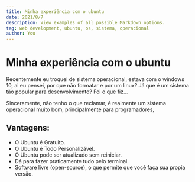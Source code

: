 ```yaml
---
title: Minha experiência com o ubuntu
date: 2021/8/7
description: View examples of all possible Markdown options.
tag: web development, ubuntu, os, sistema, operacional
author: You
---
```


# Minha experiência com o ubuntu

Recentemente eu troquei de sistema operacional, estava com o windows 10, ai eu pensei, por que não formatar e por um linux? Já que é um sistema tão popular para desenvolvimento? Foi o que fiz...

Sinceramente, não tenho o que reclamar, é realmente um sistema operacional muito bom, principalmente para programadores, 

## Vantagens:

- O Ubuntu é Gratuito.
- O Ubuntu é Todo Personalizável.
- O Ubuntu pode ser atualizado sem reiniciar.
- Dá para fazer praticamente tudo pelo terminal.
- Software livre (open-source), o que permite que você faça sua propia versão.